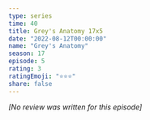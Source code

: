 ```yaml
---
type: series
time: 40
title: Grey's Anatomy 17x5
date: "2022-08-12T00:00:00"
name: "Grey's Anatomy"
season: 17
episode: 5
rating: 3
ratingEmoji: "⭐️⭐️⭐️"
share: false
---
```


*[No review was written for this episode]*